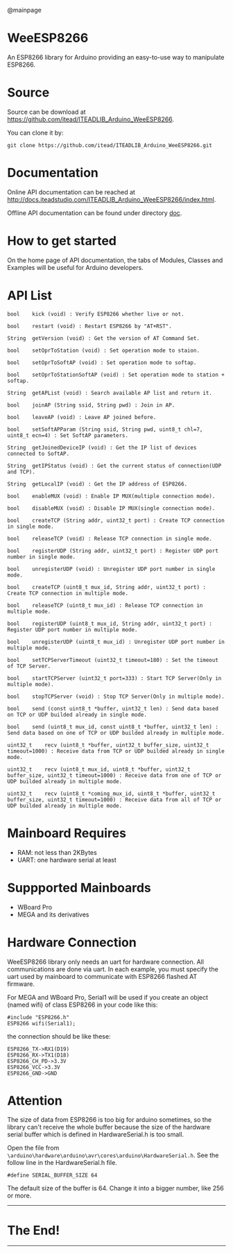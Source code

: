 @mainpage

# WeeESP8266

An ESP8266 library for Arduino providing an easy-to-use way to manipulate ESP8266.

# Source 

Source can be download at <https://github.com/itead/ITEADLIB_Arduino_WeeESP8266>.

You can clone it by:

    git clone https://github.com/itead/ITEADLIB_Arduino_WeeESP8266.git

# Documentation

Online API documentation can be reached at <http://docs.iteadstudio.com/ITEADLIB_Arduino_WeeESP8266/index.html>.

Offline API documentation can be found under directory 
[doc](https://github.com/itead/ITEADLIB_Arduino_WeeESP8266/tree/master/doc).

# How to get started

On the home page of API documentation, the tabs of Modules, Classes and Examples 
will be useful for Arduino developers. 

# API List

    bool 	kick (void) : Verify ESP8266 whether live or not.
     
    bool 	restart (void) : Restart ESP8266 by "AT+RST".
     
    String 	getVersion (void) : Get the version of AT Command Set.
     
    bool 	setOprToStation (void) : Set operation mode to staion.
     
    bool 	setOprToSoftAP (void) : Set operation mode to softap.
     
    bool 	setOprToStationSoftAP (void) : Set operation mode to station + softap.
     
    String 	getAPList (void) : Search available AP list and return it.
     
    bool 	joinAP (String ssid, String pwd) : Join in AP. 
     
    bool 	leaveAP (void) : Leave AP joined before. 
     
    bool 	setSoftAPParam (String ssid, String pwd, uint8_t chl=7, uint8_t ecn=4) : Set SoftAP parameters. 
     
    String 	getJoinedDeviceIP (void) : Get the IP list of devices connected to SoftAP. 
     
    String 	getIPStatus (void) : Get the current status of connection(UDP and TCP). 
     
    String 	getLocalIP (void) : Get the IP address of ESP8266. 
     
    bool 	enableMUX (void) : Enable IP MUX(multiple connection mode). 
     
    bool 	disableMUX (void) : Disable IP MUX(single connection mode). 
     
    bool 	createTCP (String addr, uint32_t port) : Create TCP connection in single mode. 
     
    bool 	releaseTCP (void) : Release TCP connection in single mode. 
     
    bool 	registerUDP (String addr, uint32_t port) : Register UDP port number in single mode. 
     
    bool 	unregisterUDP (void) : Unregister UDP port number in single mode. 
     
    bool 	createTCP (uint8_t mux_id, String addr, uint32_t port) : Create TCP connection in multiple mode. 
     
    bool 	releaseTCP (uint8_t mux_id) : Release TCP connection in multiple mode. 
     
    bool 	registerUDP (uint8_t mux_id, String addr, uint32_t port) : Register UDP port number in multiple mode. 
     
    bool 	unregisterUDP (uint8_t mux_id) : Unregister UDP port number in multiple mode. 
     
    bool 	setTCPServerTimeout (uint32_t timeout=180) : Set the timeout of TCP Server. 
     
    bool 	startTCPServer (uint32_t port=333) : Start TCP Server(Only in multiple mode). 
     
    bool 	stopTCPServer (void) : Stop TCP Server(Only in multiple mode). 
     
    bool 	send (const uint8_t *buffer, uint32_t len) : Send data based on TCP or UDP builded already in single mode. 
     
    bool 	send (uint8_t mux_id, const uint8_t *buffer, uint32_t len) : Send data based on one of TCP or UDP builded already in multiple mode. 
     
    uint32_t 	recv (uint8_t *buffer, uint32_t buffer_size, uint32_t timeout=1000) : Receive data from TCP or UDP builded already in single mode. 
     
    uint32_t 	recv (uint8_t mux_id, uint8_t *buffer, uint32_t buffer_size, uint32_t timeout=1000) : Receive data from one of TCP or UDP builded already in multiple mode. 
     
    uint32_t 	recv (uint8_t *coming_mux_id, uint8_t *buffer, uint32_t buffer_size, uint32_t timeout=1000) : Receive data from all of TCP or UDP builded already in multiple mode. 


# Mainboard Requires

  - RAM: not less than 2KBytes
  - UART: one hardware serial at least 

# Suppported Mainboards

  - WBoard Pro
  - MEGA and its derivatives

# Hardware Connection

WeeESP8266 library only needs an uart for hardware connection. All communications 
are done via uart. In each example, you must specify the uart used by mainboard 
to communicate with ESP8266 flashed AT firmware.

For MEGA and WBoard Pro, Serial1 will be used if you create an object (named wifi) 
of class ESP8266 in your code like this:

    #include "ESP8266.h"
    ESP8266 wifi(Serial1);

the connection should be like these:

    ESP8266_TX->RX1(D19)
    ESP8266_RX->TX1(D18)
    ESP8266_CH_PD->3.3V
    ESP8266_VCC->3.3V
    ESP8266_GND->GND
    
# Attention

The size of data from ESP8266 is too big for arduino sometimes, so the library can't
receive the whole buffer because the size of the hardware serial buffer which is 
defined in HardwareSerial.h is too small.

Open the file from `\arduino\hardware\arduino\avr\cores\arduino\HardwareSerial.h`. 
See the follow line in the HardwareSerial.h file.

    #define SERIAL_BUFFER_SIZE 64

The default size of the buffer is 64. Change it into a bigger number, like 256 or more.


-------------------------------------------------------------------------------

# The End!

-------------------------------------------------------------------------------

